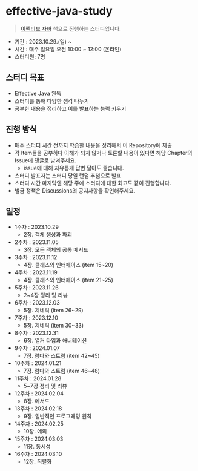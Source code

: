 # effective-java-study
> [이펙티브 자바](https://www.yes24.com/Product/Goods/65551284) 책으로 진행하는 스터디입니다.

- 기간 : 2023.10.29.(일) ~
- 시간 : 매주 일요일 오전 10:00 ~ 12:00 (온라인)
- 스터디원: 7명

## 스터디 목표
- Effective Java 완독
- 스터디를 통해 다양한 생각 나누기
- 공부한 내용을 정리하고 이를 발표하는 능력 키우기

## 진행 방식
- 매주 스터디 시간 전까지 학습한 내용을 정리해서 이 Repository에 제출
- 각 Item들을 공부하다 이해가 되지 않거나 토론할 내용이 있다면 해당 Chapter의 Issue에 댓글로 남겨주세요.
  - issue에 대해 자유롭게 답변 달아도 좋습니다.
- 스터디 발표자는 스터디 당일 랜덤 추첨으로 발표
- 스터디 시간 마지막엔 해당 주에 스터디에 대한 회고도 같이 진행합니다.
- 벌금 정책은 Discussions의 공지사항을 확인해주세요.

## 일정
- 1주차 : 2023.10.29
  - 2장. 객체 생성과 파괴
- 2주차 : 2023.11.05
  - 3장. 모든 객체의 공통 메서드
- 3주차 : 2023.11.12
  - 4장. 클래스와 인터페이스 (item 15~20)
- 4주차 : 2023.11.19
  - 4장. 클래스와 인터페이스 (item 21~25)
- 5주차 : 2023.11.26
  - 2~4장 정리 및 리뷰
- 6주차 : 2023.12.03
  - 5장. 제네릭 (item 26~29)
- 7주차 : 2023.12.10
  - 5장. 제네릭 (item 30~33)
- 8주차 : 2023.12.31
  - 6장. 열거 타입과 애너테이션
- 9주차 : 2024.01.07
  - 7장. 람다와 스트림 (item 42~45)
- 10주차 : 2024.01.21
  - 7장. 람다와 스트림 (item 46~48)
- 11주차 : 2024.01.28
  - 5~7장 정리 및 리뷰
- 12주차 : 2024.02.04
  - 8장. 메서드
- 13주차 : 2024.02.18
  - 9장. 일반적인 프로그래밍 원칙
- 14주차 : 2024.02.25
  - 10장. 예외
- 15주차 : 2024.03.03
  - 11장. 동시성
- 16주차 : 2024.03.10
  - 12장. 직렬화